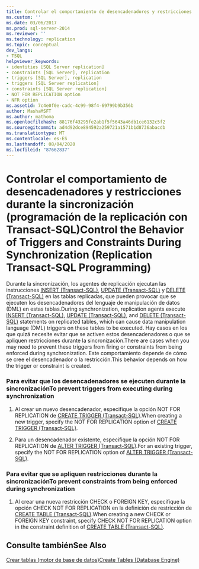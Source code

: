 ```yaml
---
title: Controlar el comportamiento de desencadenadores y restricciones durante la sincronización (programación de la replicación con Transact-SQL) | Microsoft Docs
ms.custom: ''
ms.date: 03/06/2017
ms.prod: sql-server-2014
ms.reviewer: ''
ms.technology: replication
ms.topic: conceptual
dev_langs:
- TSQL
helpviewer_keywords:
- identities [SQL Server replication]
- constraints [SQL Server], replication
- triggers [SQL Server], replication
- triggers [SQL Server replication]
- constraints [SQL Server replication]
- NOT FOR REPLICATION option
- NFR option
ms.assetid: 7c4e0f0e-cadc-4c99-98f4-69799b9b356b
author: MashaMSFT
ms.author: mathoma
ms.openlocfilehash: 88176f43295fe2ab1f5f5643a46db1ce6132c5f2
ms.sourcegitcommit: ad4d92dce894592a259721a1571b1d8736abacdb
ms.translationtype: MT
ms.contentlocale: es-ES
ms.lasthandoff: 08/04/2020
ms.locfileid: "87662837"
---
```

# <a name="control-the-behavior-of-triggers-and-constraints-during-synchronization-replication-transact-sql-programming"></a><span data-ttu-id="27067-102">Controlar el comportamiento de desencadenadores y restricciones durante la sincronización (programación de la replicación con Transact-SQL)</span><span class="sxs-lookup"><span data-stu-id="27067-102">Control the Behavior of Triggers and Constraints During Synchronization (Replication Transact-SQL Programming)</span></span>
  <span data-ttu-id="27067-103">Durante la sincronización, los agentes de replicación ejecutan las instrucciones [INSERT &#40;Transact-SQL&#41;](/sql/t-sql/statements/insert-transact-sql), [UPDATE &#40;Transact-SQL&#41;](/sql/t-sql/queries/update-transact-sql) y [DELETE &#40;Transact-SQL&#41;](/sql/t-sql/statements/delete-transact-sql) en las tablas replicadas, que pueden provocar que se ejecuten los desencadenadores del lenguaje de manipulación de datos (DML) en estas tablas.</span><span class="sxs-lookup"><span data-stu-id="27067-103">During synchronization, replication agents execute [INSERT &#40;Transact-SQL&#41;](/sql/t-sql/statements/insert-transact-sql), [UPDATE &#40;Transact-SQL&#41;](/sql/t-sql/queries/update-transact-sql), and [DELETE &#40;Transact-SQL&#41;](/sql/t-sql/statements/delete-transact-sql) statements on replicated tables, which can cause data manipulation language (DML) triggers on these tables to be executed.</span></span> <span data-ttu-id="27067-104">Hay casos en los que quizá necesite evitar que se activen estos desencadenadores o que se apliquen restricciones durante la sincronización.</span><span class="sxs-lookup"><span data-stu-id="27067-104">There are cases when you may need to prevent these triggers from firing or constraints from being enforced during synchronization.</span></span> <span data-ttu-id="27067-105">Este comportamiento depende de cómo se cree el desencadenador o la restricción.</span><span class="sxs-lookup"><span data-stu-id="27067-105">This behavior depends on how the trigger or constraint is created.</span></span>  
  
### <a name="to-prevent-triggers-from-executing-during-synchronization"></a><span data-ttu-id="27067-106">Para evitar que los desencadenadores se ejecuten durante la sincronización</span><span class="sxs-lookup"><span data-stu-id="27067-106">To prevent triggers from executing during synchronization</span></span>  
  
1.  <span data-ttu-id="27067-107">Al crear un nuevo desencadenador, especifique la opción NOT FOR REPLICATION de [CREATE TRIGGER &#40;Transact-SQL&#41;](/sql/t-sql/statements/create-trigger-transact-sql).</span><span class="sxs-lookup"><span data-stu-id="27067-107">When creating a new trigger, specify the NOT FOR REPLICATION option of [CREATE TRIGGER &#40;Transact-SQL&#41;](/sql/t-sql/statements/create-trigger-transact-sql).</span></span>  
  
2.  <span data-ttu-id="27067-108">Para un desencadenador existente, especifique la opción NOT FOR REPLICATION de [ALTER TRIGGER &#40;Transact-SQL&#41;](/sql/t-sql/statements/alter-trigger-transact-sql).</span><span class="sxs-lookup"><span data-stu-id="27067-108">For an existing trigger, specify the NOT FOR REPLICATION option of [ALTER TRIGGER &#40;Transact-SQL&#41;](/sql/t-sql/statements/alter-trigger-transact-sql).</span></span>  
  
### <a name="to-prevent-constraints-from-being-enforced-during-synchronization"></a><span data-ttu-id="27067-109">Para evitar que se apliquen restricciones durante la sincronización</span><span class="sxs-lookup"><span data-stu-id="27067-109">To prevent constraints from being enforced during synchronization</span></span>  
  
1.  <span data-ttu-id="27067-110">Al crear una nueva restricción CHECK o FOREIGN KEY, especifique la opción CHECK NOT FOR REPLICATION en la definición de restricción de [CREATE TABLE &#40;Transact-SQL&#41;](/sql/t-sql/statements/create-table-transact-sql).</span><span class="sxs-lookup"><span data-stu-id="27067-110">When creating a new CHECK or FOREIGN KEY constraint, specify CHECK NOT FOR REPLICATION option in the constraint definition of [CREATE TABLE &#40;Transact-SQL&#41;](/sql/t-sql/statements/create-table-transact-sql).</span></span>  
  
## <a name="see-also"></a><span data-ttu-id="27067-111">Consulte también</span><span class="sxs-lookup"><span data-stu-id="27067-111">See Also</span></span>  
 [<span data-ttu-id="27067-112">Crear tablas &#40;motor de base de datos&#41;</span><span class="sxs-lookup"><span data-stu-id="27067-112">Create Tables &#40;Database Engine&#41;</span></span>](../tables/create-tables-database-engine.md)  
  
  
